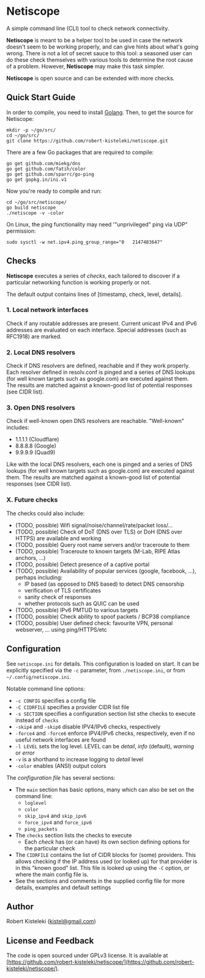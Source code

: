 # Netiscope

A simple command line (CLI) tool to check network connectivity.

**Netiscope** is meant to be a helper tool to be used in case the network doesn't seem to be working properly, and can give hints about what's going wrong. There is not a lot of secret sauce to this tool: a seasoned user can do these check themselves with various tools to determine the root cause of a problem. However, **Netiscope** may make this task simpler.

**Netiscope** is open source and can be extended with more checks.

## Quick Start Guide

In order to compile, you need to install [Golang](https://golang.org/). Then, to get the source for Netiscope:

```
mkdir -p ~/go/src/
cd ~/go/src/
git clone https://github.com/robert-kisteleki/netiscope.git
```

There are a few Go packages that are required to compile:

```
go get github.com/miekg/dns
go get github.com/fatih/color
go get github.com/sparrc/go-ping
go get gopkg.in/ini.v1
```

Now you're ready to compile and run:

```
cd ~/go/src/netiscope/
go build netiscope
./netiscope -v -color
```

On Linux, the ping functionality may need '"unprivileged" ping via UDP" permission:

```
sudo sysctl -w net.ipv4.ping_group_range="0   2147483647"
```


## Checks

**Netiscope** executes a series of _checks_, each tailored to discover if a particular networking function is working properly or not.

The default output contains lines of [timestamp, check, level, details].

### 1. Local network interfaces

Check if any routable addresses are present. Current unicast IPv4 and IPv6 addresses are evaluated on each interface. Special addresses (such as RFC1918) are marked.

### 2. Local DNS resolvers

Check if DNS resolvers are defined, reachable and if they work properly. Each resolver defined in resolv.conf is pinged and a series of DNS lookups (for well known targets such as google.com) are executed against them. The results are matched against a known-good list of potential responses (see CIDR list).

### 3. Open DNS resolvers

Check if well-known open DNS resolvers are reachable. "Well-known" includes:
  * 1.1.1.1 (Cloudflare)
  * 8.8.8.8 (Google)
  * 9.9.9.9 (Quad9)

Like with the local DNS resolvers, each one is pinged and a series of DNS lookups (for well known targets such as google.com) are executed against them. The results are matched against a known-good list of potential responses (see CIDR list).

### X. Future checks

The checks could also include:
  * (TODO, possible) Wifi signal/noise/channel/rate/packet loss/...
  * (TODO, possible) Check of DoT (DNS over TLS) or DoH (DNS over HTTPS) are available and working
  * (TODO, possible) Query root name servers and/or traceroute to them
  * (TODO, possible) Traceroute to known targets (M-Lab, RIPE Atlas anchors, ...)
  * (TODO, possible) Detect presence of a captive portal
  * (TODO, possible) Availability of popular services (google, facebook, ...), perhaps including:
    * IP based (as opposed to DNS based) to detect DNS censorship
    * verification of TLS certificates
    * sanity check of responses
    * whether protocols such as QUIC can be used
  * (TODO, possible) IPv6 PMTUD to various targets
  * (TODO, possible) Check ability to spoof packets / BCP38 compliance
  * (TODO, possible) User defined check: favourite VPN, personal webserver, ... using ping/HTTPS/etc


## Configuration

See `netiscope.ini` for details. This configuration is loaded on start. It can be explicitly
specified via the `-c` parameter, from `./netiscope.ini`, or from `~/.config/netiscope.ini`.

Notable command line options:
  * `-c CONFIG` specifies a config file
  * `-C CIDRFILE` specifies a provider CIDR list file
  * `-s SECTION` specifies a configuration section list sthe checks to execute instead of `checks`
  * `-skip4` and `-skip6` disable IPV4/IPv6 checks, respectively
  * `-force4` and `-force6` enforce IPV4/IPv6 checks, respectively, even if no useful network interfaces are found
  * `-l LEVEL` sets the log level. LEVEL can be _detail_, _info_ (default), _warning_ or _error_
  * `-v` is a shorthand to increase logging to _detail_ level
  * `-color` enables (ANSI) output colors

The _configuration file_ has several sections:
  * The `main` section has basic options, many which can also be set on the command line:
    * `loglevel`
    * `color`
    * `skip_ipv4` and `skip_ipv6`
    * `force_ipv4` and `force_ipv6`
    * `ping_packets`
  * The `checks` section lists the checks to execute
    * Each _check_ has (or can have) its own section defining options for the particular check
  * The `CIDRFILE` contains the list of CIDR blocks for (some) providers. This allows checking
    if the IP address used (or looked up) for that provider is in this "known good" list. This
    file is looked up using the `-C` option, or where the main config file is.
  * See the sections and comments in the supplied config file for more details, examples and default settings


## Author

Robert Kisteleki (kistel@gmail.com)


## License and Feedback

The code is open sourced under GPLv3 license. It is available at [https://github.com/robert-kisteleki/netiscope/](https://github.com/robert-kisteleki/netiscope/).

